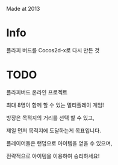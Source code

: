 Made at 2013

Info
============
플라피 버드를 Cocos2d-x로 다시 만든 것

TODO 
=============
플라피버드 온라인 프로젝트

최대 8명이 함께 할 수 있는 멀티플레이 게임!

방장은 목적지의 거리를 선택 할 수 있고,

제일 먼저 목적지에 도달하는게 목표입니다.

플레이어들은 랜덤으로 아이템을 얻을 수 있으며,

전략적으로 아이템을 이용하여 승리하세요!
